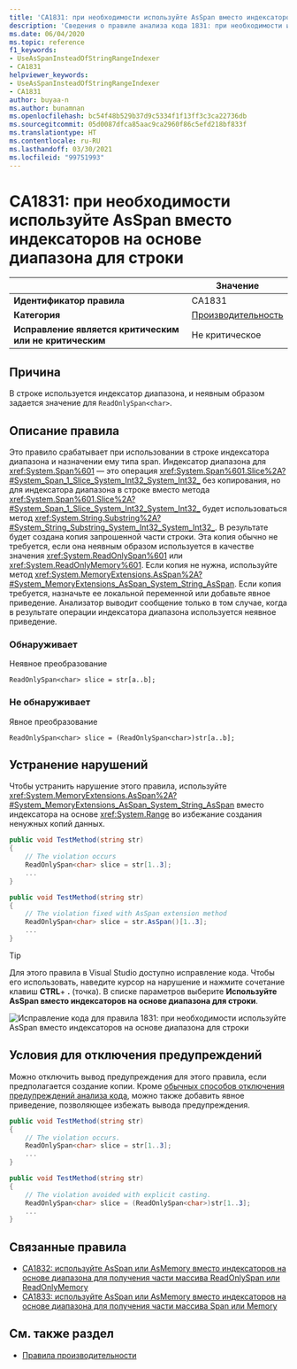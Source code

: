 ```yaml
---
title: 'CA1831: при необходимости используйте AsSpan вместо индексаторов на основе диапазона для строки (анализ кода)'
description: 'Сведения о правиле анализа кода 1831: при необходимости используйте AsSpan вместо индексаторов на основе диапазона для строки'
ms.date: 06/04/2020
ms.topic: reference
f1_keywords:
- UseAsSpanInsteadOfStringRangeIndexer
- CA1831
helpviewer_keywords:
- UseAsSpanInsteadOfStringRangeIndexer
- CA1831
author: buyaa-n
ms.author: bunamnan
ms.openlocfilehash: bc54f48b529b37d9c5334f1f13ff3c3ca22736db
ms.sourcegitcommit: 05d0087dfca85aac9ca2960f86c5efd218bf833f
ms.translationtype: HT
ms.contentlocale: ru-RU
ms.lasthandoff: 03/30/2021
ms.locfileid: "99751993"
---
```

# <a name="ca1831-use-asspan-instead-of-range-based-indexers-for-string-when-appropriate"></a>CA1831: при необходимости используйте AsSpan вместо индексаторов на основе диапазона для строки

| | Значение |
|-|-|
| **Идентификатор правила** |CA1831|
| **Категория** |[Производительность](performance-warnings.md)|
| **Исправление является критическим или не критическим** |Не критическое|

## <a name="cause"></a>Причина

В строке используется индексатор диапазона, и неявным образом задается значение для `ReadOnlySpan<char>`.

## <a name="rule-description"></a>Описание правила

Это правило срабатывает при использовании в строке индексатора диапазона и назначении ему типа span. Индексатор диапазона для <xref:System.Span%601> — это операция <xref:System.Span%601.Slice%2A?#System_Span_1_Slice_System_Int32_System_Int32_> без копирования, но для индексатора диапазона в строке вместо метода <xref:System.Span%601.Slice%2A?#System_Span_1_Slice_System_Int32_System_Int32_> будет использоваться метод <xref:System.String.Substring%2A?#System_String_Substring_System_Int32_System_Int32_>. В результате будет создана копия запрошенной части строки. Эта копия обычно не требуется, если она неявным образом используется в качестве значения <xref:System.ReadOnlySpan%601> или <xref:System.ReadOnlyMemory%601>. Если копия не нужна, используйте метод <xref:System.MemoryExtensions.AsSpan%2A?#System_MemoryExtensions_AsSpan_System_String_AsSpan>. Если копия требуется, назначьте ее локальной переменной или добавьте явное приведение. Анализатор выводит сообщение только в том случае, когда в результате операции индексатора диапазона используется неявное приведение.

### <a name="detects"></a>Обнаруживает

Неявное преобразование

`ReadOnlySpan<char> slice = str[a..b];`

### <a name="does-not-detect"></a>Не обнаруживает

Явное преобразование

`ReadOnlySpan<char> slice = (ReadOnlySpan<char>)str[a..b];`

## <a name="how-to-fix-violations"></a>Устранение нарушений

Чтобы устранить нарушение этого правила, используйте <xref:System.MemoryExtensions.AsSpan%2A?#System_MemoryExtensions_AsSpan_System_String_AsSpan> вместо индексатора на основе <xref:System.Range> во избежание создания ненужных копий данных.

```csharp
public void TestMethod(string str)
{
    // The violation occurs
    ReadOnlySpan<char> slice = str[1..3];
    ...
}
```

```csharp
public void TestMethod(string str)
{
    // The violation fixed with AsSpan extension method
    ReadOnlySpan<char> slice = str.AsSpan()[1..3];
    ...
}
```

> [!TIP]
> Для этого правила в Visual Studio доступно исправление кода. Чтобы его использовать, наведите курсор на нарушение и нажмите сочетание клавиш **CTRL**+ **.** (точка). В списке параметров выберите **Используйте AsSpan вместо индексаторов на основе диапазона для строки**.
>
> ![Исправление кода для правила 1831: при необходимости используйте AsSpan вместо индексаторов на основе диапазона для строки](media/ca1831_codefix.png)

## <a name="when-to-suppress-warnings"></a>Условия для отключения предупреждений

Можно отключить вывод предупреждения для этого правила, если предполагается создание копии. Кроме [обычных способов отключения предупреждений анализа кода](/visualstudio/code-quality/use-roslyn-analyzers#suppress-violations), можно также добавить явное приведение, позволяющее избежать вывода предупреждения.

```csharp
public void TestMethod(string str)
{
    // The violation occurs.
    ReadOnlySpan<char> slice = str[1..3];
    ...
}
```

```csharp
public void TestMethod(string str)
{
    // The violation avoided with explicit casting.
    ReadOnlySpan<char> slice = (ReadOnlySpan<char>)str[1..3];
    ...
}
```

## <a name="related-rules"></a>Связанные правила

- [CA1832: используйте AsSpan или AsMemory вместо индексаторов на основе диапазона для получения части массива ReadOnlySpan или ReadOnlyMemory](ca1832.md)
- [CA1833: используйте AsSpan или AsMemory вместо индексаторов на основе диапазона для получения части массива Span или Memory](ca1833.md)

## <a name="see-also"></a>См. также раздел

- [Правила производительности](performance-warnings.md)
